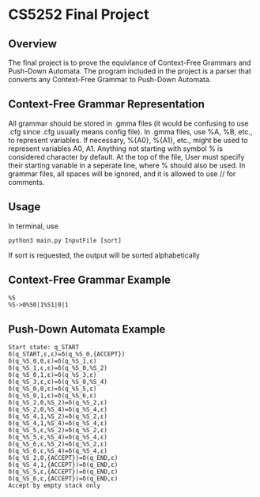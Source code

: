 # CS5252 Final Project

## Overview

The final project is to prove the equivlance of Context-Free Grammars and Push-Down Automata. The program included in the project is a parser that converts any Context-Free Grammar to Push-Down Automata. 

## Context-Free Grammar Representation

All grammar should be stored in .gmma files (it would be confusing to use .cfg since .cfg usually means config file). In .gmma files, use %A, %B, etc., to represent variables. If necessary, %{A0}, %{A1}, etc., might be used to represent variables A0, A1. Anything not starting with symbol % is considered character by default. At the top of the file, User must specify their starting variable in a seperate line, where % should also be used. In grammar files, all spaces will be ignored, and it is allowed to use // for comments.

## Usage

In terminal, use
```
python3 main.py InputFile [sort]
```
If sort is requested, the output will be sorted alphabetically

## Context-Free Grammar Example

```
%S
%S->0%S0|1%S1|0|1
```
## Push-Down Automata Example

```
Start state: q_START
δ(q_START,ε,ε)=δ(q_%S_0,{ACCEPT})
δ(q_%S_0,0,ε)=δ(q_%S_1,ε)
δ(q_%S_1,ε,ε)=δ(q_%S_0,%S_2)
δ(q_%S_0,1,ε)=δ(q_%S_3,ε)
δ(q_%S_3,ε,ε)=δ(q_%S_0,%S_4)
δ(q_%S_0,0,ε)=δ(q_%S_5,ε)
δ(q_%S_0,1,ε)=δ(q_%S_6,ε)
δ(q_%S_2,0,%S_2)=δ(q_%S_2,ε)
δ(q_%S_2,0,%S_4)=δ(q_%S_4,ε)
δ(q_%S_4,1,%S_2)=δ(q_%S_2,ε)
δ(q_%S_4,1,%S_4)=δ(q_%S_4,ε)
δ(q_%S_5,ε,%S_2)=δ(q_%S_2,ε)
δ(q_%S_5,ε,%S_4)=δ(q_%S_4,ε)
δ(q_%S_6,ε,%S_2)=δ(q_%S_2,ε)
δ(q_%S_6,ε,%S_4)=δ(q_%S_4,ε)
δ(q_%S_2,0,{ACCEPT})=δ(q_END,ε)
δ(q_%S_4,1,{ACCEPT})=δ(q_END,ε)
δ(q_%S_5,ε,{ACCEPT})=δ(q_END,ε)
δ(q_%S_6,ε,{ACCEPT})=δ(q_END,ε)
Accept by empty stack only
```
